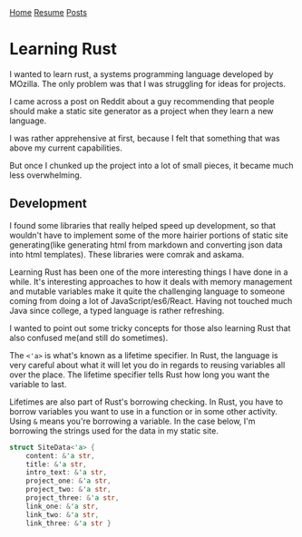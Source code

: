 <!DOCTYPE html>

<html>

<head>
  <meta name="viewport" content="width=device-width, initial-scale = 1.0, maximum-scale=1.0, user-scalable=no" />
  <title>{{title}}</title>
  <link href="css/app.css" rel="stylesheet" />
  <link href="css/header.css" rel="stylesheet" />
  <link href="css/post.css" rel="stylesheet" />

</head>

<body>
  <nav class="header-cont">
    <a href="index.html">Home</a>
    <a href="cv.html">Resume</a>
    <a href="posts.html">Posts</a>
  </nav>

# Learning Rust

I wanted to learn rust, a systems programming language developed by MOzilla.
The only problem was that I was struggling for ideas for projects.

I came across a post on Reddit about a guy recommending that people should
make a static site generator as a project when they learn a new language.

I was rather apprehensive at first, because I felt that something that was above my current
capabilities.

But once I chunked up the project into a lot of small pieces, it became much less overwhelming.

## Development

I found some libraries that really helped speed up development, so that wouldn't have to implement some of the more hairier portions of static site generating(like generating html from markdown and converting json data into html templates). These libraries were comrak and askama.

Learning Rust has been one of the more interesting things I have done in a while. It's interesting approaches to how it deals with memory management and mutable variables make it quite the challenging language to someone coming from doing a lot of JavaScript/es6/React. Having not touched much Java since college, a typed language is rather refreshing.

I wanted to point out some tricky concepts for those also learning Rust that also confused me(and still do sometimes).

The `<'a>` is what's known as a lifetime specifier. In Rust, the language is very careful about what it will let you do in regards to reusing variables all over the place. The lifetime specifier tells Rust how long you want the variable to last.

Lifetimes are also part of Rust's borrowing checking. In Rust, you have to borrow variables you want to use in a function or in some other activity. Using `&` means you're borrowing a variable. In the case below, I'm borrowing the strings used for the data in my static site.

```rust
struct SiteData<'a> {
    content: &'a str,
    title: &'a str,
    intro_text: &'a str,
    project_one: &'a str,
    project_two: &'a str,
    project_three: &'a str,
    link_one: &'a str,
    link_two: &'a str,
    link_three: &'a str }
```
